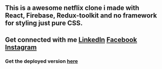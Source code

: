 ## This is a awesome netflix clone i made with React, Firebase, Redux-toolkit and no framework for styling just pure CSS.

## Get connected with me [LinkedIn](https://www.linkedin.com/in/sahjahan-ahmed/) [Facebook](https://web.facebook.com/bd.square.18/) [Instagram](https://www.instagram.com/sahjahan_ahmed12/)

### Get the deployed version [here](https://nextflix-by-sahjahan.web.app/)
